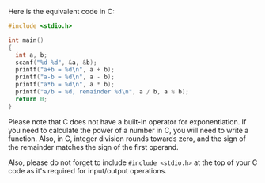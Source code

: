 Here is the equivalent code in C:

```c
#include <stdio.h>

int main()
{
  int a, b;
  scanf("%d %d", &a, &b);
  printf("a+b = %d\n", a + b);
  printf("a-b = %d\n", a - b);
  printf("a*b = %d\n", a * b);
  printf("a/b = %d, remainder %d\n", a / b, a % b);
  return 0;
}
```

Please note that C does not have a built-in operator for exponentiation. If you need to calculate the power of a number in C, you will need to write a function. Also, in C, integer division rounds towards zero, and the sign of the remainder matches the sign of the first operand.

Also, please do not forget to include `#include <stdio.h>` at the top of your C code as it's required for input/output operations.
